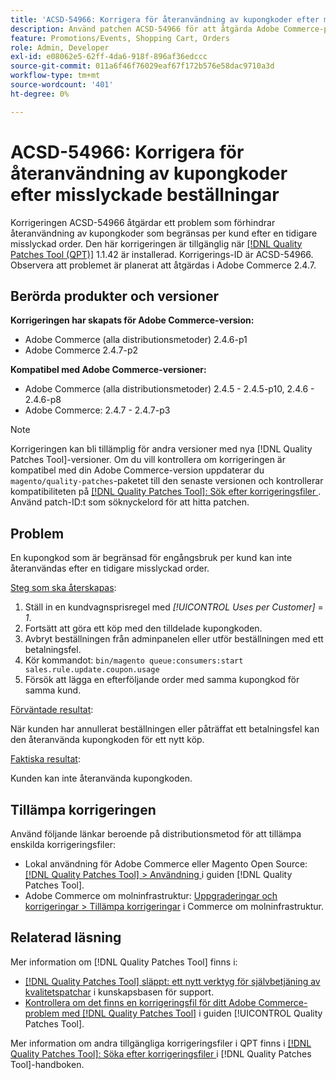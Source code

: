 ```yaml
---
title: 'ACSD-54966: Korrigera för återanvändning av kupongkoder efter misslyckade beställningar'
description: Använd patchen ACSD-54966 för att åtgärda Adobe Commerce-problemet och förhindra återanvändning av kupongkoder som begränsas per kampanj och kundvagn efter en tidigare misslyckad beställning.
feature: Promotions/Events, Shopping Cart, Orders
role: Admin, Developer
exl-id: e08062e5-62ff-4da6-918f-896af36edccc
source-git-commit: 011a6f46f76029eaf67f172b576e58dac9710a3d
workflow-type: tm+mt
source-wordcount: '401'
ht-degree: 0%

---
```


# ACSD-54966: Korrigera för återanvändning av kupongkoder efter misslyckade beställningar

Korrigeringen ACSD-54966 åtgärdar ett problem som förhindrar återanvändning av kupongkoder som begränsas per kund efter en tidigare misslyckad order. Den här korrigeringen är tillgänglig när [[!DNL Quality Patches Tool (QPT)]](https://experienceleague.adobe.com/en/docs/commerce-operations/tools/quality-patches-tool/quality-patches-tool-to-self-serve-quality-patches) 1.1.42 är installerad. Korrigerings-ID är ACSD-54966. Observera att problemet är planerat att åtgärdas i Adobe Commerce 2.4.7.

## Berörda produkter och versioner

**Korrigeringen har skapats för Adobe Commerce-version:**

* Adobe Commerce (alla distributionsmetoder) 2.4.6-p1
* Adobe Commerce 2.4.7-p2

**Kompatibel med Adobe Commerce-versioner:**

* Adobe Commerce (alla distributionsmetoder) 2.4.5 - 2.4.5-p10, 2.4.6 - 2.4.6-p8
* Adobe Commerce: 2.4.7 - 2.4.7-p3

>[!NOTE]
>
>Korrigeringen kan bli tillämplig för andra versioner med nya [!DNL Quality Patches Tool]-versioner. Om du vill kontrollera om korrigeringen är kompatibel med din Adobe Commerce-version uppdaterar du `magento/quality-patches`-paketet till den senaste versionen och kontrollerar kompatibiliteten på [[!DNL Quality Patches Tool]: Sök efter korrigeringsfiler ](https://experienceleague.adobe.com/tools/commerce-quality-patches/index.html). Använd patch-ID:t som söknyckelord för att hitta patchen.

## Problem

En kupongkod som är begränsad för engångsbruk per kund kan inte återanvändas efter en tidigare misslyckad order.

<u>Steg som ska återskapas</u>:

1. Ställ in en kundvagnsprisregel med *[!UICONTROL Uses per Customer]* = *1*.
1. Fortsätt att göra ett köp med den tilldelade kupongkoden.
1. Avbryt beställningen från adminpanelen eller utför beställningen med ett betalningsfel.
1. Kör kommandot: `bin/magento queue:consumers:start sales.rule.update.coupon.usage`
1. Försök att lägga en efterföljande order med samma kupongkod för samma kund.

<u>Förväntade resultat</u>:

När kunden har annullerat beställningen eller påträffat ett betalningsfel kan den återanvända kupongkoden för ett nytt köp.

<u>Faktiska resultat</u>:

Kunden kan inte återanvända kupongkoden.

## Tillämpa korrigeringen

Använd följande länkar beroende på distributionsmetod för att tillämpa enskilda korrigeringsfiler:

* Lokal användning för Adobe Commerce eller Magento Open Source: [[!DNL Quality Patches Tool] > Användning ](/help/tools/quality-patches-tool/usage.md) i guiden [!DNL Quality Patches Tool].
* Adobe Commerce om molninfrastruktur: [Uppgraderingar och korrigeringar > Tillämpa korrigeringar](https://experienceleague.adobe.com/docs/commerce-cloud-service/user-guide/develop/upgrade/apply-patches.html) i Commerce om molninfrastruktur.

## Relaterad läsning

Mer information om [!DNL Quality Patches Tool] finns i:

* [[!DNL Quality Patches Tool] släppt: ett nytt verktyg för självbetjäning av kvalitetspatchar](https://experienceleague.adobe.com/en/docs/commerce-operations/tools/quality-patches-tool/quality-patches-tool-to-self-serve-quality-patches) i kunskapsbasen för support.
* [Kontrollera om det finns en korrigeringsfil för ditt Adobe Commerce-problem med  [!DNL Quality Patches Tool]](/help/tools/quality-patches-tool/patches-available-in-qpt/check-patch-for-magento-issue-with-magento-quality-patches.md) i guiden [!UICONTROL Quality Patches Tool].

Mer information om andra tillgängliga korrigeringsfiler i QPT finns i [[!DNL Quality Patches Tool]: Söka efter korrigeringsfiler ](https://experienceleague.adobe.com/tools/commerce-quality-patches/index.html) i [!DNL Quality Patches Tool]-handboken.
